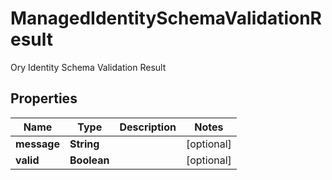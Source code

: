 

# ManagedIdentitySchemaValidationResult

Ory Identity Schema Validation Result

## Properties

| Name | Type | Description | Notes |
|------------ | ------------- | ------------- | -------------|
|**message** | **String** |  |  [optional] |
|**valid** | **Boolean** |  |  [optional] |



